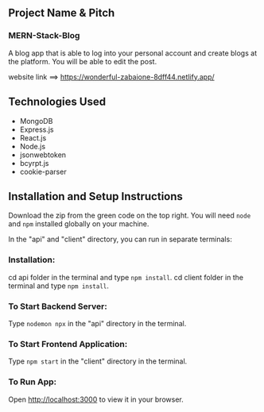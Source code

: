 ## Project Name & Pitch

### MERN-Stack-Blog

A blog app that is able to log into your personal account and create blogs at the platform. You will be able to edit the post. 

website link ==> https://wonderful-zabaione-8dff44.netlify.app/

## Technologies Used

- MongoDB
- Express.js
- React.js
- Node.js
- jsonwebtoken
- bcyrpt.js
- cookie-parser

## Installation and Setup Instructions

Download the zip from the green code on the top right. You will need `node` and `npm` installed globally on your machine.  

In the "api" and "client" directory, you can run in separate terminals:

### Installation:
cd api folder in the terminal and type `npm install`.
cd client folder in the terminal and type `npm install`.


### To Start Backend Server:

Type `nodemon npx` in the "api" directory in the terminal.

### To Start Frontend Application:

Type `npm start` in the "client" directory in the terminal.

### To Run App:
Open [http://localhost:3000](http://localhost:3000) to view it in your browser.
